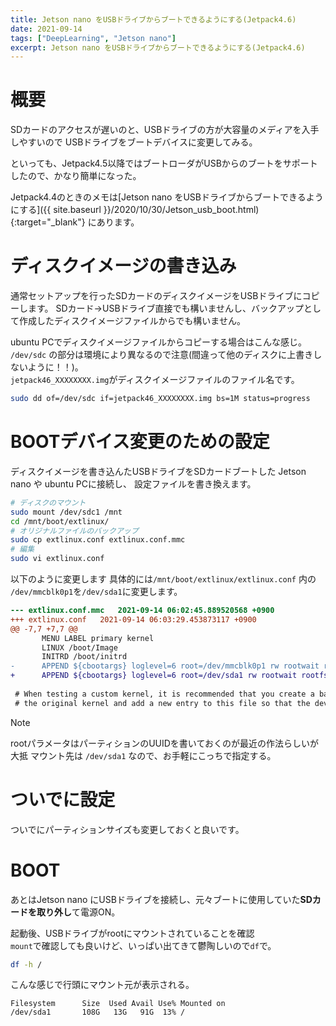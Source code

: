 ```yaml
---
title: Jetson nano をUSBドライブからブートできるようにする(Jetpack4.6)
date: 2021-09-14
tags: ["DeepLearning", "Jetson nano"]
excerpt: Jetson nano をUSBドライブからブートできるようにする(Jetpack4.6)
---
```


# 概要
SDカードのアクセスが遅いのと、USBドライブの方が大容量のメディアを入手しやすいので
USBドライブをブートデバイスに変更してみる。  

といっても、Jetpack4.5以降ではブートローダがUSBからのブートをサポートしたので、かなり簡単になった。  

Jetpack4.4のときのメモは[Jetson nano をUSBドライブからブートできるようにする]({{ site.baseurl }}/2020/10/30/Jetson_usb_boot.html){:target="_blank"} にあります。  


# ディスクイメージの書き込み
通常セットアップを行ったSDカードのディスクイメージをUSBドライブにコピーします。
SDカード→USBドライブ直接でも構いませんし、バックアップとして作成したディスクイメージファイルからでも構いません。  

ubuntu PCでディスクイメージファイルからコピーする場合はこんな感じ。  
``/dev/sdc`` の部分は環境により異なるので注意(間違って他のディスクに上書きしないように！！)。  
``jetpack46_XXXXXXXX.img``がディスクイメージファイルのファイル名です。  

```bash
sudo dd of=/dev/sdc if=jetpack46_XXXXXXXX.img bs=1M status=progress
```

# BOOTデバイス変更のための設定

ディスクイメージを書き込んたUSBドライブをSDカードブートした Jetson nano や ubuntu PCに接続し、
設定ファイルを書き換えます。

```bash
# ディスクのマウント
sudo mount /dev/sdc1 /mnt
cd /mnt/boot/extlinux/
# オリジナルファイルのバックアップ
sudo cp extlinux.conf extlinux.conf.mmc
# 編集
sudo vi extlinux.conf
```

以下のように変更します
具体的には``/mnt/boot/extlinux/extlinux.conf`` 内の 
``/dev/mmcblk0p1``を``/dev/sda1``に変更します。  

```diff
--- extlinux.conf.mmc	2021-09-14 06:02:45.889520568 +0900
+++ extlinux.conf	2021-09-14 06:03:29.453873117 +0900
@@ -7,7 +7,7 @@
       MENU LABEL primary kernel
       LINUX /boot/Image
       INITRD /boot/initrd
-      APPEND ${cbootargs} loglevel=6 root=/dev/mmcblk0p1 rw rootwait rootfstype=ext4 console=ttyS0,115200n8 console=tty0 fbcon=map:0 net.ifnames=0 ipv6.disable=1
+      APPEND ${cbootargs} loglevel=6 root=/dev/sda1 rw rootwait rootfstype=ext4 console=ttyS0,115200n8 console=tty0 fbcon=map:0 net.ifnames=0 ipv6.disable=1
 
 # When testing a custom kernel, it is recommended that you create a backup of
 # the original kernel and add a new entry to this file so that the device can
```
>[!NOTE]
> rootパラメータはパーティションのUUIDを書いておくのが最近の作法らしいが
> 大抵 マウント先は ``/dev/sda1`` なので、お手軽にこっちで指定する。  

# ついでに設定
ついでにパーティションサイズも変更しておくと良いです。  

# BOOT
あとはJetson nano にUSBドライブを接続し、元々ブートに使用していた**SDカードを取り外し**て電源ON。  

起動後、USBドライブがrootにマウントされていることを確認  
``mount``で確認しても良いけど、いっぱい出てきて鬱陶しいので``df``で。  
```bash
df -h /
```
こんな感じで行頭にマウント元が表示される。
```
Filesystem      Size  Used Avail Use% Mounted on
/dev/sda1       108G   13G   91G  13% /
```

